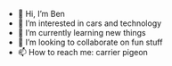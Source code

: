 - 👋 Hi, I’m Ben
- 👀 I’m interested in cars and technology
- 🌱 I’m currently learning new things
- 💞️ I’m looking to collaborate on fun stuff
- 📫 How to reach me: carrier pigeon

<!---
swenjamin/swenjamin is a ✨ special ✨ repository because its `README.md` (this file) appears on your GitHub profile.
You can click the Preview link to take a look at your changes.
--->
